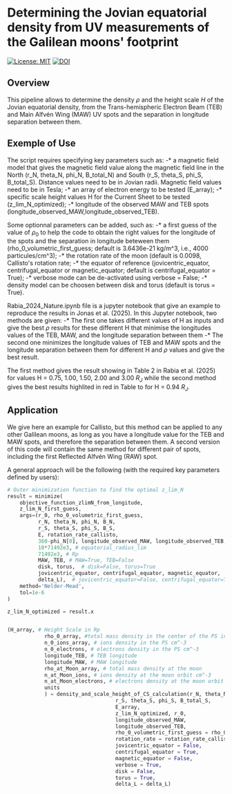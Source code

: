 # Determining the Jovian equatorial density from UV measurements of the Galilean moons' footprint

[![License: MIT](https://img.shields.io/badge/License-MIT-yellow.svg)](https://opensource.org/licenses/MIT)
[![DOI](https://zenodo.org/badge/876014209.svg)](https://zenodo.org/badge/latestdoi/876014209)


## Overview
This pipeline allows to determine the density $\rho$ and the height scale $H$ of the Jovian equatorial density, from the Trans-hemispheric Electron Beam (TEB) and Main Alfvén Wing (MAW) UV spots and the separation in longitude separation between them.


## Exemple of Use
The script requires specifying key parameters such as:
  -* a magnetic field model that gives the magnetic field value along the magnetic field line in the North (r_N, theta_N, phi_N, B_total_N) and South (r_S, theta_S, phi_S, B_total_S). Distance values need to be in Jovian radii. Magnetic field values need to be in Tesla;
  -* an array of electron energy to be tested (E_array);
  -* specific scale height values H for the Current Sheet to be tested (z_lim_N_optimized);
  -* longitude of the observed MAW and TEB spots (longitude_observed_MAW,longitude_observed_TEB).
  
Some optionnal parameters can be added, such as:
  -* a first guess of the value of $\rho_0$ to help the code to obtain the right values for the longitude of the spots and the separation in longitude beteween them (rho_0_volumetric_first_guess; default is 3.6436e-21 kg/m^3, i.e., 4000 particules/cm^3);
  -* the rotation rate of the moon (default is 0.0098, Callisto's rotation rate;
  -* the equator of reference (jovicentric_equator, centrifugal_equator or magnetic_equator; default is centrifugal_equator = True);
  -* verbose mode can be de-activated using verbose = False;
  -* density model can be choosen between disk and torus (default is torus = True).

Rabia_2024_Nature.ipynb file is a jupyter notebook that give an example to reproduce the results in Jonas et al. (2025).
In this Jupyter notebook, two methods are given:
  -* The first one takes different values of H as inputs and give the best $\rho$ results for these different H that minimise the longitudes values of the TEB, MAW, and the longitude separation between them
  -* The second one minimizes the longitude values of TEB and MAW spots and the longitude separation between them for different H and $\rho$ values and give the best result.

The first method gives the result showing in Table 2 in Rabia et al. (2025) for values H = 0.75, 1.00, 1.50, 2.00 and 3.00 $R_J$ while the second method gives the best results highlited in red in Table to for H = 0.94 $R_J$.

## Application
We give here an example for Callisto, but this method can be applied to any other Galilean moons, as long as you have a longitude value for the TEB and MAW spots, and therefore the separation between them.
A second version of this code will contain the same method for different pair of spots, including the first Reflected Alfvén Wing (RAW) spot.

A general approach will be the following (with the required key parameters defined by users):

```python
# Outer minimization function to find the optimal z_lim_N
result = minimize(
    objective_function_zlimN_from_longitude,
    z_lim_N_first_guess,
    args=(r_0, rho_0_volumetric_first_guess,
          r_N, theta_N, phi_N, B_N,
          r_S, theta_S, phi_S, B_S,
          E, rotation_rate_callisto,
          360-phi_N[0], longitude_observed_MAW, longitude_observed_TEB, 
          10*71492e3, # equatorial_radius_lim
          71492e3, # Rp
          MAW, TEB, # MAW=True, TEB=False
          disk, torus,  # disk=False, torus=True
          jovicentric_equator, centrifugal_equator, magnetic_equator,
          delta_L),  # jovicentric_equator=False, centrifugal_equator=True, magnetic_equator=False
    method='Nelder-Mead',
    tol=1e-6
)

z_lim_N_optimized = result.x


(H_array, # Height Scale in Rp
            rho_0_array, #total mass density in the center of the PS in kg.cm^-3
            n_0_ions_array, # ions density in the PS cm^-3
            n_0_electrons, # electrons density in the PS cm^-3
            longitude_TEB, # TEB longitude
            longitude_MAW, # MAW longitude
            rho_at_Moon_array, # total mass density at the moon
            n_at_Moon_ions, # ions density at the moon orbit cm^-3
            n_at_Moon_electrons, # electrons density at the moon orbit cm^-3 
            units
            ) = density_and_scale_height_of_CS_calculation(r_N, theta_N, phi_N, B_total_N,
                                   r_S, theta_S, phi_S, B_total_S,
                                   E_array,
                                   z_lim_N_optimized, r_0,
                                   longitude_observed_MAW,
                                   longitude_observed_TEB,
                                   rho_0_volumetric_first_guess = rho_0_volumetric_first_guess,
                                   rotation_rate = rotation_rate_callisto,
                                   jovicentric_equator = False,
                                   centrifugal_equator = True,
                                   magnetic_equator = False,
                                   verbose = True,
                                   disk = False,
                                   torus = True,
                                   delta_L = delta_L)

```
